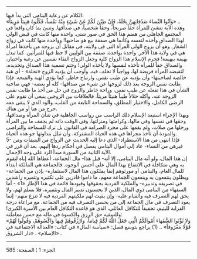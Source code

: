 ------------------------------------------------------------------------

الكلام عن رعاية اليتامى التي بدأ فيها:  
«وَآتُوا النِّساءَ صَدُقاتِهِنَّ نِحْلَةً. فَإِنْ طِبْنَ لَكُمْ عَنْ شَيْءٍ مِنْهُ نَفْساً، فَكُلُوهُ هَنِيئاً
مَرِيئاً» ..  
وهذه الآية تنشئ للمرأة حقاً صريحاً، وحقاً شخصياً، في صداقها. وتنبئ بما كان
واقعاً في المجتمع الجاهلي من هضم هذا الحق في صور شتى. واحدة منها كانت في
قبض الولي لهذا الصداق وأخذه لنفسه وكأنما هي صفقة بيع هو صاحبها! وواحدة
منها كانت في زواج الشغار. وهو أن يزوج الولي المرأة التي في ولايته، في
مقابل أن يزوجه من يأخذها امرأة هي في ولاية هذا الآخر. واحدة بواحدة. صفقة
بين الوليين لا حظ فيها للمرأتين. كما تبدل بهيمة ببهيمة! فحرم الإسلام هذا
الزواج كلية وجعل الزواج التقاء نفسين عن رغبة واختيار، والصداق حقاً للمرأة
تأخذه لنفسها ولا يأخذه الولي! وحتم تسمية هذا الصداق وتحديده، لتقبضه
المرأة فريضة لها، وواجباً لا تخلف فيه. وأوجب أن يؤديه الزوج «نحلة» - أي
هبة خالصة لصاحبتها- وأن يؤديه عن طيب نفس، وارتياح خاطر. كما يؤدي الهبة
والمنحة. فإذا طابت نفس الزوجة بعد ذلك لزوجها عن شيء من صداقها- كله أو
بعضه- فهي صاحبة الشأن في هذا تفعله عن طيب نفس، وراحة خاطر والزوج في حل
من أخذ ما طابت نفس الزوجة عنه، وأكله حلالاً طيباً هنيئاً مريئاً. فالعلاقات
بين الزوجين ينبغي أن تقوم على الرضى الكامل، والاختيار المطلق، والسماحة
النابعة من القلب، والود الذي لا يبقى معه حرج من هنا أو من هناك.  
وبهذا الإجراء استبعد الإسلام ذلك الراسب من رواسب الجاهلية في شأن المرأة
وصداقها، وحقها في نفسها وفي مالها، وكرامتها ومنزلتها. وفي الوقت ذاته لم
يجفف ما بين المرأة ورجلها من صلات، ولم يقمها على مجرد الصرامة في القانون
بل ترك للسماحة والتراضي والمودة أن تأخذ مجراها في هذه الحياة المشتركة،
وأن تبلل بنداوتها جو هذه الحياة.  
5- فإذا انتهى من هذا الاستطراد- الذي دعا إليه الحديث عن الزواج من
اليتيمات ومن غيرهن من النساء- عاد إلى أموال اليتامى يفصل في أحكام ردها
إليهم، بعد أن قرر في الآية الثانية من السورة مبدأ الرد على وجه
الإجمال.  
إن هذا المال، ولو أنه مال اليتامى، إلا أنه- قبل هذا- مال الجماعة، أعطاها
الله إياه لتقوم به وهي متكافلة في الانتفاع بهذا المال على أحسن الوجوه.
فالجماعة هي المالكة ابتداء للمال العام، واليتامى أو مورثوهم إنما يملكون
هذا المال لاستثماره- بإذن من الجماعة- ويظلون ينتفعون به وينفعون الجماعة
معهم، ما داموا قادرين على تكثيره وتثميره راشدين في تصريفه وتدبيره-
والملكية الفردية بحقوقها وقيودها قائمة في هذا الإطار «1» - أما السفهاء
من اليتامى ذوي المال، الذين لا يحسنون تدبير المال وتثميره، فلا يسلم لهم،
ولا يحق لهم التصرف فيه والقيام عليه- وإن بقيت لهم ملكيتهم الفردية فيه لا
تنزع منهم- إنما يعود التصرف في مال الجماعة إلى من يحسن التصرف فيه من
الجماعة. مع مراعاة درجة القرابة لليتيم، تحقيقاً للتكافل العائلي، الذي هو
قاعدة التكافل العام بين الأسرة الكبرى! وللسفيه حق الرزق والكسوة في ماله
مع حسن معاملته:  
«وَلا تُؤْتُوا السُّفَهاءَ أَمْوالَكُمُ الَّتِي جَعَلَ اللَّهُ لَكُمْ قِياماً، وَارْزُقُوهُمْ فِيها
وَاكْسُوهُمْ، وَقُولُوا لَهُمْ قَوْلًا مَعْرُوفاً» .. (1) يراجع بتوسع فصل: «سياسة المال»
في كتاب: «العدالة الاجتماعية في الإسلام» . «دار الشروق» .

------------------------------------------------------------------------

الجزء: 1 ¦ الصفحة: 585
